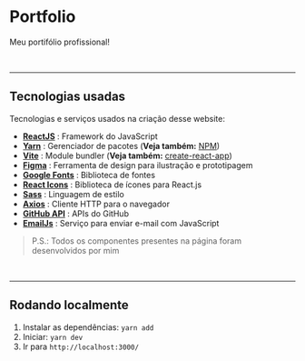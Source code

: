 # Portfolio

Meu portifólio profissional!

<br />

---

## Tecnologias usadas

Tecnologias e serviços usados na criação desse website:

- [**ReactJS**](https://reactjs.org/) : Framework do JavaScript
- [**Yarn**](https://yarnpkg.com/) : Gerenciador de pacotes (**Veja também:** [NPM](https://www.npmjs.com/))
- [**Vite**](https://vitejs.dev/) : Module bundler (**Veja também:** [create-react-app](https://github.com/facebook/create-react-app))
- [**Figma**](https://www.figma.com/) : Ferramenta de design para ilustração e prototipagem
- [**Google Fonts**](https://fonts.google.com/) : Biblioteca de fontes
- [**React Icons**](https://react-icons.github.io/react-icons/) : Biblioteca de ícones para React.js
- [**Sass**](https://sass-lang.com/) : Linguagem de estilo
- [**Axios**](https://axios-http.com/) : Cliente HTTP para o navegador
- [**GitHub API**](https://docs.github.com/en/rest) : APIs do GitHub
- [**EmailJs**](https://www.emailjs.com/) : Serviço para enviar e-mail com JavaScript

> P.S.: Todos os componentes presentes na página foram desenvolvidos por mim

<br />

---

## Rodando localmente

1. Instalar as dependências: ``yarn add``
2. Iniciar: ``yarn dev``
3. Ir para ``http://localhost:3000/``

